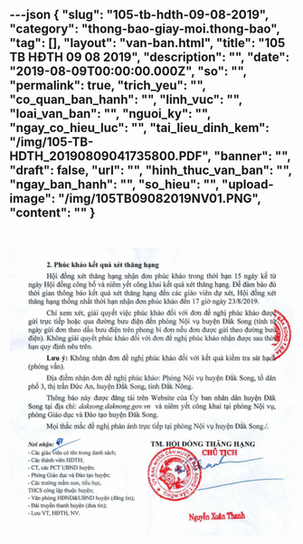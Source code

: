 ---json
{
    "slug": "105-tb-hdth-09-08-2019",
    "category": "thong-bao-giay-moi.thong-bao",
    "tag": [],
    "layout": "van-ban.html",
    "title": "105 TB HĐTH 09 08 2019",
    "description": "",
    "date": "2019-08-09T00:00:00.000Z",
    "so": "",
    "permalink": true,
    "trich_yeu": "",
    "co_quan_ban_hanh": "",
    "linh_vuc": "",
    "loai_van_ban": "",
    "nguoi_ky": "",
    "ngay_co_hieu_luc": "",
    "tai_lieu_dinh_kem": "/img/105-TB-HDTH_20190809041735800.PDF",
    "banner": "",
    "draft": false,
    "url": "",
    "hinh_thuc_van_ban": "",
    "ngay_ban_hanh": "",
    "so_hieu": "",
    "upload-image": "/img/105TB09082019NV01.PNG",
    "__content__": ""
}
---
<p><img alt="" src="105/TB-HĐTH" /></p>

<p><img alt="" src="/img/105TB09082019NV01.PNG" /></p>
